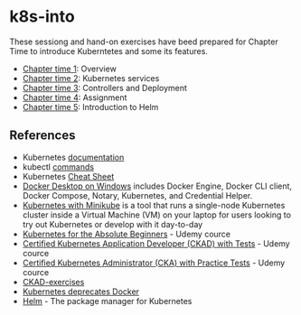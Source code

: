 # k8s-into
These sessiong and hand-on exercises have beed prepared for Chapter Time to introduce Kuberntetes and some its features.

* [Chapter time 1](https://github.com/ebd622/k8s-into/blob/master/session_1.md): Overview
* [Chapter time 2](https://github.com/ebd622/k8s-into/blob/master/session_2.md): Kubernetes services
* [Chapter time 3](https://github.com/ebd622/k8s-into/blob/master/session_3.md): Controllers and Deployment
* [Chapter time 4](https://github.com/ebd622/k8s-into/blob/master/session_4.md): Assignment
* [Chapter time 5](https://github.com/ebd622/k8s-into/blob/master/session_5.md): Introduction to Helm


## References
* Kubernetes [documentation](https://kubernetes.io/docs/home/)
* kubectl [commands](https://kubernetes.io/docs/reference/generated/kubectl/kubectl-commands)
* Kubernetes [Cheat Sheet](https://kubernetes.io/docs/reference/kubectl/cheatsheet/)
* [Docker Desktop on Windows](https://docs.docker.com/docker-for-windows/install/) includes Docker Engine, Docker CLI client, Docker Compose, Notary, Kubernetes, and Credential Helper.
* [Kubernetes with Minikube](https://kubernetes.io/docs/setup/learning-environment/minikube/) is a tool that runs a single-node Kubernetes cluster inside a Virtual Machine (VM) on your laptop for users looking to try out Kubernetes or develop with it day-to-day
* [Kubernetes for the Absolute Beginners](https://www.udemy.com/course/learn-kubernetes/) - Udemy cource 
* [Certified Kubernetes Application Developer (CKAD) with Tests](https://www.udemy.com/course/certified-kubernetes-application-developer/) - Udemy cource
* [Certified Kubernetes Administrator (CKA) with Practice Tests](https://www.udemy.com/course/certified-kubernetes-administrator-with-practice-tests/) - Udemy cource
* [CKAD-exercises](https://github.com/dgkanatsios/CKAD-exercises)
* [Kubernetes deprecates Docker](https://github.com/ebd622/k8s-into/blob/master/kub_docker.md)
* [Helm](https://helm.sh/) - The package manager for Kubernetes


